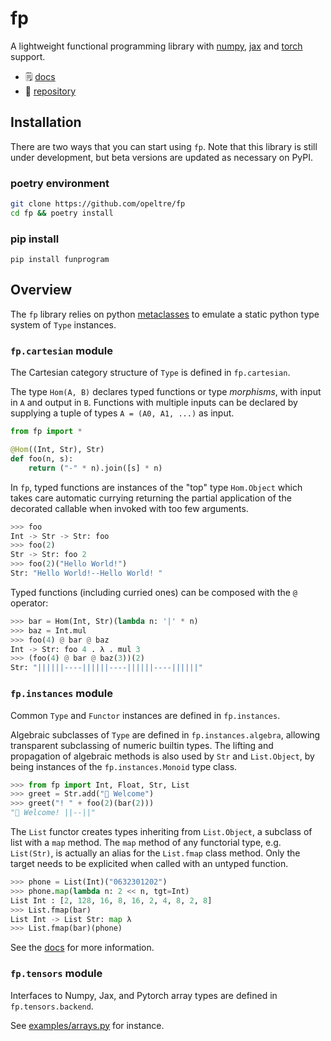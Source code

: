 # fp

A lightweight functional programming library with 
[numpy], [jax] and [torch] support. 

- 🗒️ [docs]
- 📁 [repository]

[docs]:https://readthedocs.io/funprogram
[repository]:https://github.com/opeltre/fp
[numpy]:https://numpy.org
[jax]:https://jax.readthedocs.io/en/latest/
[torch]:https://pytorch.org/docs

## Installation 

There are two ways that you can start using `fp`. 
Note that this library is still under development, 
but beta versions are updated as necessary on PyPI.

### poetry environment

```bash
git clone https://github.com/opeltre/fp
cd fp && poetry install
```

### pip install

```
pip install funprogram
```

## Overview

The `fp` library relies on python [metaclasses] to emulate a static python type system of `Type` instances. 

[metaclasses]: https://www.python.org/dev/peps/pep-3115/ 

### `fp.cartesian` module

The Cartesian category structure of `Type` is defined in `fp.cartesian`. 

The type `Hom(A, B)` declares typed functions or type _morphisms_, with input in `A` and output in `B`. Functions with multiple inputs can be declared by supplying a tuple of types `A = (A0, A1, ...)` as input.

```py
from fp import *

@Hom((Int, Str), Str)
def foo(n, s):
    return ("-" * n).join([s] * n)
```

In `fp`, typed functions are instances of the "top" type `Hom.Object` which takes care automatic currying returning the partial application of 
the decorated callable when invoked with too few arguments. 

```py
>>> foo
Int -> Str -> Str: foo
>>> foo(2)
Str -> Str: foo 2
>>> foo(2)("Hello World!")
Str: "Hello World!--Hello World! "
```

Typed functions (including curried ones) can be composed with the `@` operator:

```py
>>> bar = Hom(Int, Str)(lambda n: '|' * n)
>>> baz = Int.mul
>>> foo(4) @ bar @ baz 
Int -> Str: foo 4 . λ . mul 3
>>> (foo(4) @ bar @ baz(3))(2)
Str: "||||||----||||||----||||||----||||||"
```

### `fp.instances` module

Common `Type` and `Functor`  instances are defined in `fp.instances`.

Algebraic subclasses  of `Type` are defined in `fp.instances.algebra`, 
allowing transparent subclassing of numeric builtin types. The lifting and propagation of algebraic methods is also used by `Str` 
and `List.Object`, by being instances of the `fp.instances.Monoid` type class.

```py
>>> from fp import Int, Float, Str, List
>>> greet = Str.add("👋 Welcome")
>>> greet("! " + foo(2)(bar(2)))
"👋 Welcome! ||--||"
```
The `List` functor creates types inheriting from `List.Objecŧ`, a subclass of list with a `map` method. The `map` method of any functorial type, e.g.
`List(Str)`, is actually an alias for the `List.fmap` class method. Only the target needs to be explicited when called with an untyped function.

```py
>>> phone = List(Int)("0632301202")
>>> phone.map(lambda n: 2 << n, tgt=Int)
List Int : [2, 128, 16, 8, 16, 2, 4, 8, 2, 8]
>>> List.fmap(bar)
List Int -> List Str: map λ
>>> List.fmap(bar)(phone)
```

See the [docs] for more information.

### `fp.tensors` module

Interfaces to Numpy, Jax, and Pytorch array types are defined in `fp.tensors.backend`.

See [examples/arrays.py](examples.arrays.py) for instance. 